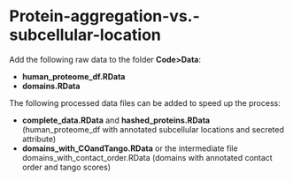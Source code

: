 # Protein-aggregation-vs.-subcellular-location

Add the following raw data to the folder **Code>Data**:
- **human_proteome_df.RData**
-  **domains.RData**

The following processed data files can be added to speed up the process:
-  **complete_data.RData** and **hashed_proteins.RData** (human_proteome_df with annotated subcellular locations and secreted attribute)
-  **domains_with_COandTango.RData** or the intermediate file domains_with_contact_order.RData (domains with annotated contact order and tango scores)
